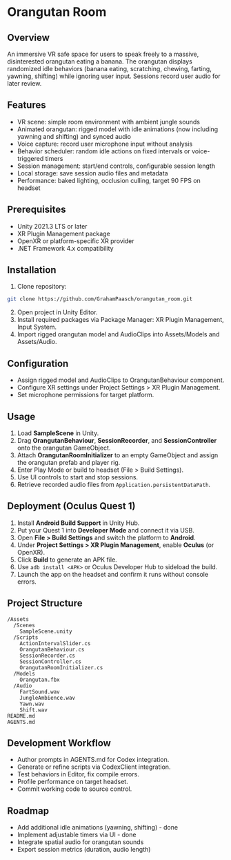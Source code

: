 # Orangutan Room

## Overview
An immersive VR safe space for users to speak freely to a massive, disinterested orangutan eating a banana. The orangutan displays randomized idle behaviors (banana eating, scratching, chewing, farting, yawning, shifting) while ignoring user input. Sessions record user audio for later review.

## Features
- VR scene: simple room environment with ambient jungle sounds  
- Animated orangutan: rigged model with idle animations (now including yawning and shifting) and synced audio  
- Voice capture: record user microphone input without analysis  
- Behavior scheduler: random idle actions on fixed intervals or voice-triggered timers  
- Session management: start/end controls, configurable session length  
- Local storage: save session audio files and metadata  
- Performance: baked lighting, occlusion culling, target 90 FPS on headset  

## Prerequisites
- Unity 2021.3 LTS or later  
- XR Plugin Management package  
- OpenXR or platform-specific XR provider  
- .NET Framework 4.x compatibility  

## Installation
1. Clone repository:  
```bash
git clone https://github.com/GrahamPaasch/orangutan_room.git
```

2. Open project in Unity Editor.
3. Install required packages via Package Manager: XR Plugin Management, Input System.
4. Import rigged orangutan model and AudioClips into Assets/Models and Assets/Audio.

## Configuration

* Assign rigged model and AudioClips to OrangutanBehaviour component.
* Configure XR settings under Project Settings > XR Plugin Management.
* Set microphone permissions for target platform.

## Usage

1. Load **SampleScene** in Unity.
2. Drag **OrangutanBehaviour**, **SessionRecorder**, and **SessionController** onto the orangutan GameObject.
3. Attach **OrangutanRoomInitializer** to an empty GameObject and assign the orangutan prefab and player rig.
4. Enter Play Mode or build to headset (File > Build Settings).
5. Use UI controls to start and stop sessions.
6. Retrieve recorded audio files from `Application.persistentDataPath`.

## Deployment (Oculus Quest 1)

1. Install **Android Build Support** in Unity Hub.
2. Put your Quest 1 into **Developer Mode** and connect it via USB.
3. Open **File > Build Settings** and switch the platform to **Android**.
4. Under **Project Settings > XR Plugin Management**, enable **Oculus** (or OpenXR).
5. Click **Build** to generate an APK file.
6. Use `adb install <APK>` or Oculus Developer Hub to sideload the build.
7. Launch the app on the headset and confirm it runs without console errors.

## Project Structure

```
/Assets
  /Scenes
    SampleScene.unity
  /Scripts
    ActionIntervalSlider.cs
    OrangutanBehaviour.cs
    SessionRecorder.cs
    SessionController.cs
    OrangutanRoomInitializer.cs
  /Models
    Orangutan.fbx
  /Audio
    FartSound.wav
    JungleAmbience.wav
    Yawn.wav
    Shift.wav
README.md
AGENTS.md
```

## Development Workflow

* Author prompts in AGENTS.md for Codex integration.
* Generate or refine scripts via CodexClient integration.
* Test behaviors in Editor, fix compile errors.
* Profile performance on target headset.
* Commit working code to source control.

## Roadmap

* Add additional idle animations (yawning, shifting) - done
* Implement adjustable timers via UI - done
* Integrate spatial audio for orangutan sounds
* Export session metrics (duration, audio length)
